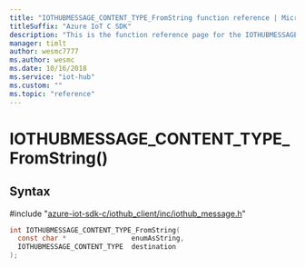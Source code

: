 ```yaml
---                             
title: "IOTHUBMESSAGE_CONTENT_TYPE_FromString function reference | Microsoft Docs" 
titleSuffix: "Azure IoT C SDK"            
description: "This is the function reference page for the IOTHUBMESSAGE_CONTENT_TYPE_FromString() function in the Azure IoT C SDK. This SDK is used with Azure IoT Hub and Azure IoT Hub Device Provisioning Service"            
manager: timlt                 
author: wesmc7777              
ms.author: wesmc               
ms.date: 10/16/2018                    
ms.service: "iot-hub"             
ms.custom: ""                
ms.topic: "reference"        
---                            
```


# IOTHUBMESSAGE_CONTENT_TYPE_FromString()

## Syntax

\#include "[azure-iot-sdk-c/iothub_client/inc/iothub_message.h](../iothub-message-h.md)"  
```C
int IOTHUBMESSAGE_CONTENT_TYPE_FromString(
  const char *                enumAsString,
  IOTHUBMESSAGE_CONTENT_TYPE  destination
);
```

